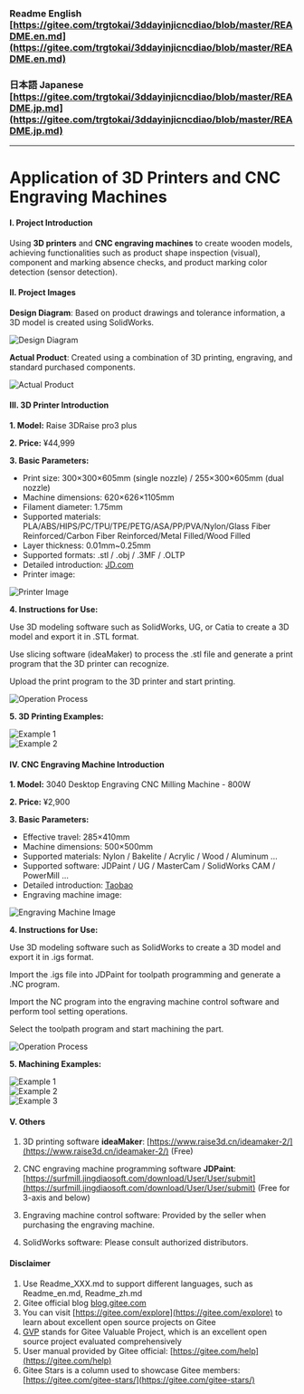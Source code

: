 
### Readme English [https://gitee.com/trgtokai/3ddayinjicncdiao/blob/master/README.en.md](https://gitee.com/trgtokai/3ddayinjicncdiao/blob/master/README.en.md)
### 日本語 Japanese [https://gitee.com/trgtokai/3ddayinjicncdiao/blob/master/README.jp.md](https://gitee.com/trgtokai/3ddayinjicncdiao/blob/master/README.jp.md)
------------------------------------------------------------------------------

# Application of 3D Printers and CNC Engraving Machines

#### I. Project Introduction
Using **3D printers** and **CNC engraving machines** to create wooden models, achieving functionalities such as product shape inspection (visual), component and marking absence checks, and product marking color detection (sensor detection).

#### II. Project Images

 **Design Diagram**: Based on product drawings and tolerance information, a 3D model is created using SolidWorks.

![Design Diagram](01_%E9%A1%B9%E7%9B%AE%E6%A6%82%E8%A6%81/%E6%9C%A8%E5%9E%8B%E8%AE%BE%E8%AE%A1%E5%9B%BE.jpg)  

 **Actual Product**: Created using a combination of 3D printing, engraving, and standard purchased components.

![Actual Product](01_%E9%A1%B9%E7%9B%AE%E6%A6%82%E8%A6%81/%E6%9C%A8%E5%9E%8B%E5%AE%9E%E7%89%A9%E5%9B%BE.jpg)

#### III. 3D Printer Introduction

 **1. Model:**   Raise 3DRaise pro3 plus

 **2. Price:**  ¥44,999
 
 **3. Basic Parameters:** 
  - Print size: 300×300×605mm (single nozzle) / 255×300×605mm (dual nozzle)   
  - Machine dimensions: 620×626×1105mm
  - Filament diameter: 1.75mm
  - Supported materials: PLA/ABS/HIPS/PC/TPU/TPE/PETG/ASA/PP/PVA/Nylon/Glass Fiber Reinforced/Carbon Fiber Reinforced/Metal Filled/Wood Filled
  - Layer thickness: 0.01mm~0.25mm
  - Supported formats: .stl / .obj  / .3MF  / .OLTP
  - Detailed introduction: [JD.com](https://item.jd.com/100014643451.html#crumb-wrap)
  - Printer image:

![Printer Image](01_%E9%A1%B9%E7%9B%AE%E6%A6%82%E8%A6%81/3D%E6%89%93%E5%8D%B0%E6%9C%BA_Raise3D%20PRO3%20PLUS.jpg)


 **4. Instructions for Use:** 

   Use 3D modeling software such as SolidWorks, UG, or Catia to create a 3D model and export it in .STL format.

   Use slicing software (ideaMaker) to process the .stl file and generate a print program that the 3D printer can recognize.

   Upload the print program to the 3D printer and start printing.

   ![Operation Process](01_%E9%A1%B9%E7%9B%AE%E6%A6%82%E8%A6%81/%E6%89%93%E5%8D%B0%E6%9C%BA%E6%93%8D%E4%BD%9C%E6%B5%81%E7%A8%8B.jpg)
    
 **5. 3D Printing Examples:** 

   ![Example 1](01_%E9%A1%B9%E7%9B%AE%E6%A6%82%E8%A6%81/%E5%BE%AE%E4%BF%A1%E5%9B%BE%E7%89%87_20240612175034.jpg)      
   ![Example 2](01_%E9%A1%B9%E7%9B%AE%E6%A6%82%E8%A6%81/%E5%BE%AE%E4%BF%A1%E5%9B%BE%E7%89%87_20240612175045.jpg)



#### IV. CNC Engraving Machine Introduction

 **1. Model:**   3040 Desktop Engraving CNC Milling Machine - 800W
 
 **2. Price:**  ¥2,900
 
 **3. Basic Parameters:** 
  - Effective travel: 285×410mm    
  - Machine dimensions: 500×500mm
  - Supported materials: Nylon / Bakelite / Acrylic / Wood / Aluminum ...
  - Supported software: JDPaint / UG / MasterCam / SolidWorks CAM / PowerMill ...
  - Detailed introduction: [Taobao](https://item.taobao.com/item.htm?spm=a1z0d.6639537/tb.1997196601.204.6eee7484eKDyp0&id=618733471891&skuId=4533772730407)
  - Engraving machine image:

  ![Engraving Machine Image](01_%E9%A1%B9%E7%9B%AE%E6%A6%82%E8%A6%81/%E9%9B%95%E5%88%BB%E6%9C%BA.jpg)


 **4. Instructions for Use:** 

   Use 3D modeling software such as SolidWorks to create a 3D model and export it in .igs format.

   Import the .igs file into JDPaint for toolpath programming and generate a .NC program.

   Import the NC program into the engraving machine control software and perform tool setting operations.

   Select the toolpath program and start machining the part.

   ![Operation Process](01_%E9%A1%B9%E7%9B%AE%E6%A6%82%E8%A6%81/%E9%9B%95%E5%88%BB%E6%9C%BA%E6%93%8D%E4%BD%9C.jpg)
   

 **5. Machining Examples:** 

 ![Example 1](01_%E9%A1%B9%E7%9B%AE%E6%A6%82%E8%A6%81/%E5%9B%BE%E7%89%871.jpg)   
 ![Example 2](01_%E9%A1%B9%E7%9B%AE%E6%A6%82%E8%A6%81/%E5%9B%BE%E7%89%872.jpg)   
 ![Example 3](01_%E9%A1%B9%E7%9B%AE%E6%A6%82%E8%A6%81/%E5%9B%BE%E7%89%873.jpg)

#### V. Others

1.  3D printing software **ideaMaker**: [https://www.raise3d.cn/ideamaker-2/](https://www.raise3d.cn/ideamaker-2/) (Free)

2.  CNC engraving machine programming software **JDPaint**: [https://surfmill.jingdiaosoft.com/download/User/User/submit](https://surfmill.jingdiaosoft.com/download/User/User/submit) (Free for 3-axis and below)

3.  Engraving machine control software: Provided by the seller when purchasing the engraving machine.

4.  SolidWorks software: Please consult authorized distributors.

#### Disclaimer

1.  Use Readme\_XXX.md to support different languages, such as Readme\_en.md, Readme\_zh.md
2.  Gitee official blog [blog.gitee.com](https://blog.gitee.com)
3.  You can visit [https://gitee.com/explore](https://gitee.com/explore) to learn about excellent open source projects on Gitee
4.  [GVP](https://gitee.com/gvp) stands for Gitee Valuable Project, which is an excellent open source project evaluated comprehensively
5.  User manual provided by Gitee official: [https://gitee.com/help](https://gitee.com/help)
6.  Gitee Stars is a column used to showcase Gitee members: [https://gitee.com/gitee-stars/](https://gitee.com/gitee-stars/)